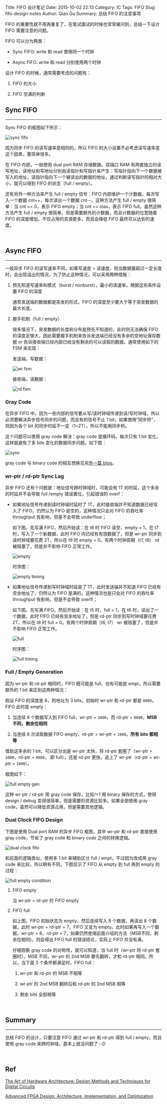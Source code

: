 Title: FIFO 设计笔记
Date: 2015-10-02 22:13
Category: IC
Tags: FIFO
Slug: fifo-design-notes
Author: Qian Gu
Summary: 总结 FIFO 的注意事项


FIFO 的重要性就不用再重复了，在笔试面试的时候也常常被问到，总结一下设计 FIFO 需要注意的问题。

FIFO 可以分为两类：

+ Sync FIFO: write 和 read 使用同一个时钟

+ Async FIFO: write 和 read 分别使用两个时钟

设计 FIFO 的时候，通常需要考虑的问题有：

1. FIFO 的大小

2. FIFO 空满的判断

## Sync FIFO
* * *

Sync FIFO 的框图如下所示：

![sync fifo](/images/fifo-design-notes/sync-fifo.png)

因为同步 FIFO 的读写速率是相同的，所以 FIFO 的大小设置不必考虑读写速率差这个因素，要简单很多。

在 FIFO 内部，一般使用 dual port RAM 存储数据。双端口 RAM 有两套独立的读写地址，读地址和写地址分别由读指针和写指针来产生：写指针指向下一个数据被写入的地址，读指针指向下一个被读出的数据的地址，通过判断读写指针的相对大小，就可以得到 FIFO 的状态（full / empty）。

还有另外一种方法来产生 full / empty 信号：FIFO 内部维护一个计数器，每次写入一个数据 cnt++，每次读出一个数据 cnt--。这种方法产生 full / empty 很简单：当 cnt == 0，表示 FIFO empty；当 cnt == max，表示 FIFO full。虽然这种方法产生 full / empty 很简单，但是需要额外的计数器，而且计数器的位宽随着 FIFO 的深度增加，不仅占用的资源更多，而且会降低 FIFO 最终可以达到的速度。


<br>

## Async FIFO
* * *

一般异步 FIFO 的读写速率不同，如果写速度 > 读速度，则当数据量超过一定长度时，会出现溢出的情况，为了防止这种情况，可以采用两种措施：

1. 预先知道写速率和模式（burst / nonburst），最小的读速率，根据这些条件设置 FIFO 的深度

    通常发送端的数据都是突发的形式，FIFO 的深度至少要大于等于突发数据的最大长度。

2. 握手机制（full / empty）

    很多情况下，突发数据的长度和分布是预先不知道的，此时则无法确保 FIFO 的深度足够大，因此需要握手机制来告诉发送端已经没有多余的空地址保存数据 or 告诉接收端已经内部已经没有剩余的可以读取的数据。通常使用如下的 FSM 来实现：

    发送端，写数据：

    ![wr fsm](/images/fifo-design-notes/wr-fsm.png)

    接收端，读数据：

    ![rd fsm](/images/fifo-design-notes/rd-fsm.png)

### Gray Code

在异步 FIFO 中，因为一些内部的信号要从写/读时钟域传递到读/写时钟域，所以必须要解决异步信号同步的问题，而且有的信号不止 1 bit，如果使用“同步桥”，则因为各个 bit 的同步时延不一定（1~2T），所以不能用同步桥。

这个问题可以使用 gray code 解决：gray code 是循环码，每次只有 1 bit 变化，这样就避免了多 bits 变化的数据同步问题。如下图：

![sync](/images/fifo-design-notes/sync.png)

gray code 与 binary code 的相互想换见另[外一篇 blog]()。

### wr-ptr / rd-ptr Sync Lag

异步 FIFO 还有个问题是：地址信号跨时钟域时，可能会有 1T 的时延，这个多余的时延并不会导致 full /empty 错误置位，引起错误的 overf：

+ 如果地址信号传递到读时钟域时延时了 1T，此时接收端并不知道数据已经写入了 FIFO，仍然认为 FIFO 是空的，这种情况只会对 FIFO 的吞吐率 throughput 有影响，但是不会导致 underflow；

    如下图，先写满 FIFO，然后开始读：在 t6 时 FIFO 读空，empty = 1，在 t7 时，写入了一个新数据，此时 FIFO 内已经有有效数据了，但是 wr-ptr 同步到读时钟域要花费 2T，所以在 t9 时 empty = 0。有两个时钟周期（t7, t8） rd 被阻塞了，但是并不影响 FIFO 正常工作。

    ![empty](/images/fifo-design-notes/empty.png)

    时序图：

    ![empty timing](/images/fifo-design-notes/empty-timing.png)


+ 如果地址信号传递到写时钟域时延是了 1T，此时发送端并不知道 FIFO 已经有空余地址了，仍然认为 FIFO 是满的，这种情况也是只会对 FIFO 的吞吐率 throughput 有影响，但是不会导致 overfl；

    如下图，先写满 FIFO，然后开始读：在 t5 时，full = 1，在 t6 时，读出了一个数据，此时 FIFO 已经有空余地址了，但是 rd-ptr 同步到写时钟域要花费 2T，所以在 t8 时 full = 0。有两个时钟周期（t6, t7） wr 被阻塞了，但是并不影响 FIFO 正常工作。

    ![full](/images/fifo-design-notes/full.png)

    时序图：

    ![full timing](/images/fifo-design-notes/full-timing.png)

### Full / Empty Generation

因为 wr-ptr 和 rd-ptr 相同时，FIFO 既可能是 full，也有可能是 empt，所以需要额外的 1 bit 来区别这两种情况：

假设 FIFO 的深度是 8，则地址为 3 bits，初始时 wr-ptr 和 rd-ptr 都是 `0000`，FIFO 此时是 empty：

1. 当连续 8 个数据写入到 FIFO full，wr-ptr = `1000`，而 rd-ptr = `0000`，**MSB 不同，剩余位相同**

2. 当连续 8 次读取数据 FIFO empty，rd-ptr = wr-ptr = `1000`，**所有 bits 都相等**

借助这多余的 1 bit，可以区分出是 wr-ptr 太快，将 rd-ptr 套圈了（wr-ptr = `1000`，rd-ptr = `0000`， 即 full），还是 rd-ptr 更快，追上了 wr-ptr（rd-ptr = wr-ptr = `1000`）。

框图如下：

![full empty gen](/images/fifo-design-notes/full-empty-gen.png)

这种 wr-ptr / rd-ptr 用 gray code 保存，比较/+1 用 binary 保存的方式，使得 design / debug 变得很简单，但是需要的资源比较多。如果全部使用 gray code，虽然可以降低资源占用，但是需要其他逻辑。

### Dual Clock FIFO Design

下图是使用 Dual port RAM 的异步 FIFO 框图，其中 wr-ptr 和 rd-ptr 直接使用 gray code，节省了 gray code 和 binary code 之间的转换逻辑。

![dual clock fifo](/images/fifo-design-notes/dual-port-fifo.png)

和前面的逻辑类似，使用多 1 bit 来辅助区分 full / empt，不过因为改成用 gray code 来比较，所以稍有不同，下图显示了 FIFO 从 empty 到 full 再到 empty 的过程：

![full empty condition](/images/fifo-design-notes/full-empty-condition.png)

1. FIFO empty

    当 wr-ptr = rd-ptr 时 FIFO empty

2. FIFO full

    如上图，FIFO 初始状态为 empty，然后连续写入 8 个数据，再读出 8 个数据，此时 wr-ptr = rd-ptr = 7，FIFO 又变为 empty。此时如果再写入一个数据，wr-ptr = 8，rd-ptr = 7，如果仍然使用前面介绍的方法（MSB不同，剩余位相同)，则会得出 FIFO full 的错误结论，实际上 FIFO 并没有满。

    仔细观察 gray code 的对称性，就可以知道，当 full 时（wr-ptr 将 rd-ptr 套圈时），MSB 不同，wr-ptr 的 2nd MSB 要先翻转，才和 rd-ptr 相同。所以，当下面 3 个条件都满足时，FIFO full：

    1. wr-ptr 和 rd-ptr 的 MSB 不相等

    2. wr-ptr 的 2nd MSB 翻转后和 rd-ptr 的 2nd MSB 相等

    3. 剩余 bits 全部相等

<br>

## Summary
* * *

总结 FIFO 的设计，只要注意 FIFO 通过 wr-ptr 和 rd-ptr 得到 full / empty，而且使用 gray code 来跨时钟域，基本上就没问题了 :-D

<br>

## Ref

[The Art of Hardware Architecture: Design Methods and Techniques for Digital Circuits](http://www.amazon.com/The-Art-Hardware-Architecture-Techniques/dp/1461403960)

[Advanced FPGA Design: Architecture, Implementation, and Optimization](http://www.amazon.com/Advanced-FPGA-Design-Architecture-Implementation/dp/0470054379/ref=sr-1-1?s=books&ie=UTF8&qid=1432020884&sr=1-1&keywords=advanced+fpga+design)
